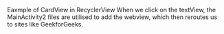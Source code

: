 Eaxmple of CardView in RecyclerView
When we click on the textView, the MainActivity2 files are utilised to add the webview, which then reroutes us to sites like GeekforGeeks.
